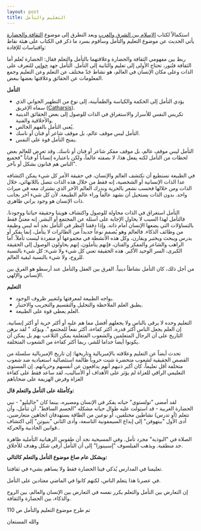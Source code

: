 ```yaml
---
layout: post
title: التعليم والتأمل
---
```


استكمالاً لكتاب [الإسلام بين الشرق والغرب](https://www.goodreads.com/book/show/6092250) وبعد التطرق إلى موضوع [الثقافة والحضارة](http://oktob.io/posts/1707) يأتي الحديث عن موضوع التعليم والتأمل وسأقوم بسرد ما ذكر في الكتاب على هيئة نقاط واقتباسات للإفادة:

ربط بين مفهومي الثقافة والحضارة وعلاقتهما بالتأمل والتعلم فقال: الحضارة تُعلم أما الثقافة فتُنور، تحتاج الأولى إلى تعليم والثانية إلى التأمل. التأمل جهد [جواني](http://ardelhoria.blogspot.com.eg/2012/09/blog-post_6197.html) للتعرف على الذات وعلى مكان الإنسان في العالم، هو نشاط جَدّ مختلف عن التعلم وعن التعليم وجمع المعلومات عن الحقائق وعلاقتها بعضها ببعض.

**التأمل**

*   يؤدي التأمل إلى الحكمة والكياسة والطمأنينة، إلى نوع من التطهير الجواني الذي سماه الإغريق ([Catharsis](https://en.wikipedia.org/wiki/Aristotelianism)).
*   تكريس النفس للأسرار والاستغراق في الذات للوصول إلى بعض الحقائق الدينية والأخلاقية والفنية.
*   يُعنى التأمل بالفهم الخالص.
*   التأمل ليس موقف عالم، بل موقف شاعر أو فنان أو ناسك.
*   يمنح التأمل قوة على النفس.

التأمل ليس موقف عالم، بل موقف مفكر شاعر أو فنان أو ناسك. وقد تعرض للعالم بعض لحظات من التأمل لكنه يفعل هذا، لا بصفته عالماً، ولكن باعتباره إنساناً أو فناناً "فجميع الناس هم فنانون بشكل أو بآخر".

في الطبيعة نستطيع أن نكتشف العالم والإنسان، في حقيقة الأمر كل شيء يمكن اكتشافه عدا الذات الإنسانية أو الشخصية، إنه فقط من خلال هذه الذات نتصل باللانهائي، خلال الذات ومن خلالها فحسب نشعر بالحرية وندرك العالم الآخر الذي نشترك معه في ميراث واحد. بدون الذات يستحيل أن نشهد عالماً وراء عالم الطبيعة. لأن كل شيء آخر بجانب ذات الإنسان هو وجود براني ظاهري.

التأمل استغراق في الذات محاولة للوصول واكتشاف هويتنا وحقيقة حياتنا ووجودنا. فالتأمل لهذا السبب لا يحاول الإجابة على أسئلة عن المجتمع أو البشر. إنه معنيٌّ فقط بالتساؤلات التي يضعها الإنسان أمام ذاته. وإذا دققنا النظر في التأمل نجد أنه ليس وظيفة من وظائف الذكاء. فالعالم وهو يُصمم نوعاً جديداً من الطائرات لا يتأمل، إنما يفكر أو يدرس ويبحث ويختبر ويقارن، وكل هذه الأنشطة في مجموعها أو منفردة ليست تأملاً. أما الراهب والشاعر والمفكر والفنان، فإنهم يتأملون، إنهم يحاولون الوصول إلى الحقيقة الكبرى، السر الوحيد الأكبر. هذه الحقيقة تعني كل شيء ولا شيء: كل شيء بالنسبة للروح، ولا شيء بالنسبة لبقية العالم.

من أجل ذلك، كان التأمل نشاطاً دينياً. الفرق بين العقل والتأمل عند أرسطو هو الفرق بين الإنساني والإلهي.

**التعليم**

*   يواجه الطبيعة لمعرفتها ولتغيير ظروف الوجود.
*   يطبق العلم الملاحظة والتحليل والتقسيم والتجريب والاختبار.
*   العلم يعطي قوة على الطبيعة.

التعليم وحده لا يرقى بالناس ولا يجعلهم أفضل مما هم عليه أو أكثر حرية أو أكثر إنسانية. إن العلم يجعل الناس أكثر قدرة، أكثر كفاءة، أكثر نفعاً للمجتمع ". ويؤكد " لقد برهن التاريخ على أن الرجال المتعلمين والشعوب المتعلمة يمكن التلاعب بهم بل يمكن أن يكونوا أيضا خداما للشر، ربما أكثر كفاءة من الشعوب المتخلفة.

تحدث أيضاً عن التعليم وعلاقته بالإمبريالية وتاريخها: إن تاريخ الإمبريالية سلسلة من القصص الحقيقية لشعوب متحضرة شنت حروباً ظالمة استئصالية استعبادية ضد شعوب متخلفة أقل تعليماً، كان أكبر ذنبهم أنهم يدافعون عن أنفسهم وحرياتهم. إن المستوى التعليمي الراقي للغزاة لم يؤثر على الأهداف أو الأساليب، لقد ساعد فقط على كفاءة الغزاة وفرض الهزيمة على ضحاياهم

**وكأمثلة على التأمل والتعلم قال:**

لقد أمضى "تولستوي" حياته يفكر في الإنسان ومصيره، بينما كان "جاليليو" - نبي الحضارة الغربية - قد استولت عليه طوال حياته مشكله "الجسم الساقط". أن تتأمل، وأن تتعلم (أو تدرس) نشاطين مختلفين، أو نوعين من الطاقة يستهدفان اتجاهين متعارضين، أدى الأول "ببتهوفن" إلى إبداع السيمفونية التاسعة، وأدى الثاني "بنيوتن" إلى اكتشاف قوانين الجاذبية والحركة..

الصلاة في "البوذية" مجرد تأمل. وفي المسيحية نجد أن طقوس الرهبانية التأملية ظاهرة جد منطقية. ويذهب الفيلسوف "إسبينوزا" إلى أن التأمل أرقى شكل وهدف للأخلاق.

**وبشكل عام صاغ موضوع التأمل والتعلم كالتالي:**

تعليمنا في المدارس يُذكي فينا الحضارة فقط ولا يساهم بشيء في ثقافتنا.

في عصرنا هذا يتعلم الناس، لكنهم كانوا في الماضي معتادين على التأمل.

إن التعارض بين التأمل والتعلم يكرر نفسه في التعارض بين الإنسان والعالم، بين الروح والذكاء، بين الحضارة والثقافة.

تم طرح موضوع التعليم والتأمل ص 110

والله المستعان